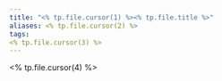 ```yaml
---
title: "<% tp.file.cursor(1) %><% tp.file.title %>"
aliases: <% tp.file.cursor(2) %>
tags: 
<% tp.file.cursor(3) %>
---
```


<% tp.file.cursor(4) %>
